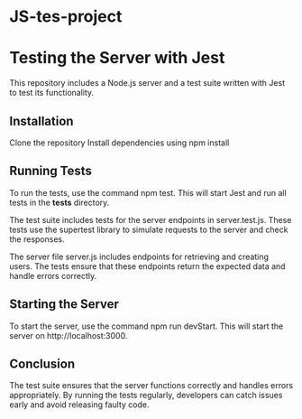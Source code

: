 # JS-tes-project
# Testing the Server with Jest
This repository includes a Node.js server and a test suite written with Jest to test its functionality.

## Installation
Clone the repository
Install dependencies using npm install

## Running Tests
To run the tests, use the command npm test. This will start Jest and run all tests in the __tests__ directory.

The test suite includes tests for the server endpoints in server.test.js. These tests use the supertest library to simulate requests to the server and check the responses.

The server file server.js includes endpoints for retrieving and creating users. The tests ensure that these endpoints return the expected data and handle errors correctly.

## Starting the Server
To start the server, use the command npm run devStart. This will start the server on http://localhost:3000.

## Conclusion
The test suite ensures that the server functions correctly and handles errors appropriately. By running the tests regularly, developers can catch issues early and avoid releasing faulty code.
